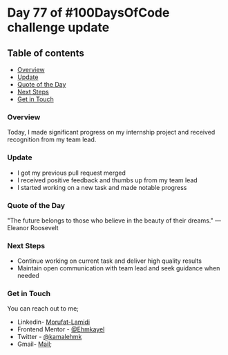 # Day 77 of #100DaysOfCode challenge update

## Table of contents
- [Overview](#overview)
- [Update](#update)
- [Quote of the Day](#quote-of-the-day)
- [Next Steps](#next-steps)
- [Get in Touch](#get-in-touch)

### Overview

Today, I made significant progress on my internship project and received recognition from my team lead.

### Update

- I got my previous pull request merged
- I received positive feedback and thumbs up from my team lead
- I started working on a new task and made notable progress

### Quote of the Day

"The future belongs to those who believe in the beauty of their dreams." — Eleanor Roosevelt

### Next Steps

- Continue working on current task and deliver high quality results
- Maintain open communication with team lead and seek guidance when needed

### Get in Touch

You can reach out to me;
 - Linkedin- [Morufat-Lamidi](https://linkedin.com/in/morufat-lamidi)
 - Frontend Mentor - [@Ehmkayel](https://www.frontendmentor.io/profile/Ehmkayel)
 - Twitter - [@kamalehmk](https://www.twitter.com/kamalehmk)
 - Gmail- [Mail](mailto:lamidimorufat0@gmail.com);